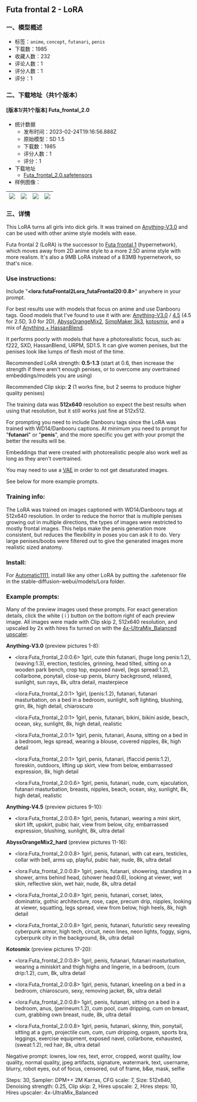 ## Futa frontal 2 - LoRA
### 一、模型概述

- 标签：`anime`, `concept`, `futanari`, `penis`
- 下载数：1985
- 收藏人数：232
- 评论人数：1
- 评分人数：1
- 评分：1

### 二、下载地址（共1个版本）

#### [版本1/共1个版本] Futa_frontal_2.0

- 统计数据
  - 发布时间：2023-02-24T19:16:56.888Z
  - 原始模型：SD 1.5
  - 下载数：1985
  - 评分人数：1
  - 评分：1
- 下载地址
  - [Futa_frontal_2.0.safetensors](https://civitai.com/api/download/models/9625)
- 样例图像：

| <img src="https://image.civitai.com/xG1nkqKTMzGDvpLrqFT7WA/057c4cf9-f610-439e-79b9-df30d350a900/width=450/93015.jpeg" /> | <img src="https://image.civitai.com/xG1nkqKTMzGDvpLrqFT7WA/dcc71281-ae21-4bc9-fd1c-5a090eaafc00/width=450/93034.jpeg" /> | <img src="https://image.civitai.com/xG1nkqKTMzGDvpLrqFT7WA/2d6af00a-0861-4c48-5911-abee22528200/width=450/93033.jpeg" /> | <img src="https://image.civitai.com/xG1nkqKTMzGDvpLrqFT7WA/7f110290-1b12-4396-45c2-78d30f1db300/width=450/93032.jpeg" /> |
| ---- | ---- | ---- | ---- |


### 三、详情
<p>This LoRA turns all girls into dick girls. It was trained on <a target="_blank" rel="ugc" href="https://civitai.com/models/66/anything-v3">Anything-V3.0</a> and can be used with other anime style models with ease.</p><p></p><p>Futa frontal 2 (LoRA) is the successor to <a target="_blank" rel="ugc" href="https://civitai.com/models/4076/futa-frontal-hypernetwork">Futa frontal 1</a> (hypernetwork), which moves away from 2D anime style to a more 2.5D anime style with more realism. It's also a 9MB LoRA instead of a 83MB hypernetwork, so that's nice.</p><p></p><h3>Use instructions:</h3><p>Include "<strong>&lt;lora:futaFrontal2Lora_futaFrontal20:0.8&gt;</strong>" anywhere in your prompt.</p><p>For best results use with models that focus on anime and use Danbooru tags. Good models that I've found to use it with are: <a target="_blank" rel="ugc" href="https://huggingface.co/Linaqruf/anything-v3.0">Anything-V3.0</a> / <a target="_blank" rel="ugc" href="https://huggingface.co/andite/anything-v4.0">4.5</a> (4.5 for 2.5D, 3.0 for 2D), <a target="_blank" rel="ugc" href="https://civitai.com/models/4451/abyssorangemix2-nsfw-hardcore">AbyssOrangeMix2</a>, <a target="_blank" rel="ugc" href="https://huggingface.co/AmethystVera/SimpMaker-3K1/">SimpMaker 3k3</a>, <a target="_blank" rel="ugc" href="https://civitai.com/models/5245/kotosmix">kotosmix</a>, and a mix of <a target="_blank" rel="ugc" href="https://civitai.com/models/1367/hassans-anything">Anything + HassanBlend</a>.</p><p>It performs poorly with models that have a photorealistic focus, such as: f222, SXD, HassanBlend, URPM, SD1.5. It can give women penises, but the penises look like lumps of flesh most of the time.</p><p>Recommended LoRA strength: <strong>0.5-1.3</strong> (start at 0.6, then increase the strength if there aren't enough penises, or to overcome any overtrained embeddings/models you are using)</p><p>Recommended Clip skip: <strong>2</strong> (1 works fine, but 2 seems to produce higher quality penises)</p><p>The training data was <strong>512x640</strong> resolution so expect the best results when using that resolution, but it still works just fine at 512x512.</p><p>For prompting you need to include Danbooru tags since the LoRA was trained with WD14/Danbooru captions. At minimum you need to prompt for "<strong>futanari</strong>" or "<strong>penis</strong>", and the more specific you get with your prompt the better the results will be.</p><p>Embeddings that were created with photorealistic people also work well as long as they aren't overtrained.</p><p>You may need to use a <a target="_blank" rel="ugc" href="https://huggingface.co/stabilityai/sd-vae-ft-mse-original/tree/main">VAE</a> in order to not get desaturated images.</p><p>See below for more example prompts.</p><p></p><h3>Training info:</h3><p>The LoRA was trained on images captioned with WD14/Danbooru tags at 512x640 resolution. In order to reduce the horror that is multiple penises growing out in multiple directions, the types of images were restricted to mostly frontal images. This helps make the penis generation more consistent, but reduces the flexibility in poses you can ask it to do. Very large penises/boobs were filtered out to give the generated images more realistic sized anatomy.</p><p></p><h3>Install:</h3><p>For <a target="_blank" rel="ugc" href="https://github.com/AUTOMATIC1111/stable-diffusion-webui">Automatic1111</a>, install like any other LoRA by putting the .safetensor file in the stable-diffusion-webui/models/Lora folder.</p><p></p><h3>Example prompts:</h3><p>Many of the preview images used these prompts. For exact generation details, click the white ( i ) button on the bottom right of each preview image. All images were made with Clip skip 2, 512x640 resolution, and upscaled by 2x with hires fix turned on with the <a target="_blank" rel="ugc" href="https://mega.nz/folder/3Jo2AAAa#4CGEwUM0dKu3kkaJa-qUIA">4x-UltraMix_Balanced</a> <a target="_blank" rel="ugc" href="https://upscale.wiki/wiki/Model_Database">upscaler</a>.</p><p></p><p><strong>Anything-V3.0</strong> (preview pictures 1-8):</p><ul><li><p>&lt;lora:Futa_frontal_2.0:0.6&gt; 1girl, cute thin futanari, (huge long penis:1.2), (waving:1.3), erection, testicles, grinning, head tilted, sitting on a wooden park bench, crop top, exposed navel, (legs spread:1.2), collarbone, ponytail, close-up penis, blurry background, relaxed, sunlight, sun rays, 8k, ultra detail, masterpiece</p><p>&lt;lora:Futa_frontal_2.0:1&gt; 1girl, (penis:1.2), futanari, futanari masturbation, on a bed in a bedroom, sunlight, soft lighting, blushing, grin, 8k, high detail, chiaroscuro</p><p>&lt;lora:Futa_frontal_2.0:1&gt; 1girl, penis, futanari, bikini, bikini aside, beach, ocean, sky, sunlight, 8k, high detail, realistic</p><p>&lt;lora:Futa_frontal_2.0:1&gt; 1girl, penis, futanari, Asuna, sitting on a bed in a bedroom, legs spread, wearing a blouse, covered nipples, 8k, high detail</p><p>&lt;lora:Futa_frontal_2.0:1&gt; 1girl, penis, futanari, (flaccid penis:1.2), foreskin, outdoors, lifting up skirt, view from below, embarrassed expression, 8k, high detail</p><p>&lt;lora:Futa_frontal_2.0:0.6&gt; 1girl, penis, futanari, nude, cum, ejaculation, futanari masturbation, breasts, nipples, beach, ocean, sky, sunlight, 8k, high detail, realistic</p></li></ul><p><strong>Anything-V4.5</strong> (preview pictures 9-10):</p><ul><li><p>&lt;lora:Futa_frontal_2.0:0.8&gt; 1girl, penis, futanari, wearing a mini skirt, skirt lift, upskirt, pubic hair, view from below, city, embarrassed expression, blushing, sunlight, 8k, ultra detail</p></li></ul><p><strong>AbyssOrangeMix2_hard</strong> (preview pictures 11-16):</p><ul><li><p>&lt;lora:Futa_frontal_2.0:0.8&gt; 1girl, penis, futanari, with cat ears, testicles, collar with bell, arms up, playful, pubic hair, nude, 8k, ultra detail</p></li><li><p>&lt;lora:Futa_frontal_2.0:0.8&gt; 1girl, penis, futanari, showering, standing in a shower, arms behind head, (shower head:0.6), looking at viewer, wet skin, reflective skin, wet hair, nude, 8k, ultra detail</p></li><li><p>&lt;lora:Futa_frontal_2.0:0.8&gt; 1girl, penis, futanari, corset, latex, dominatrix, gothic architecture, rose, cape, precum drip, nipples, looking at viewer, squatting, legs spread, view from below, high heels, 8k, high detail</p></li><li><p>&lt;lora:Futa_frontal_2.0:0.8&gt; 1girl, penis, futanari, futuristic sexy revealing cyberpunk armor, high tech, circuit, neon lines, neon lights, foggy, signs, cyberpunk city in the background, 8k, ultra detail</p></li></ul><p><strong>Kotosmix</strong> (preview pictures 17-20):</p><ul><li><p>&lt;lora:Futa_frontal_2.0:0.8&gt; 1girl, penis, futanari, futanari masturbation, wearing a miniskirt and thigh highs and lingerie, in a bedroom, (cum drip:1.2), cum, 8k, ultra detail</p></li><li><p>&lt;lora:Futa_frontal_2.0:0.8&gt; 1girl, penis, futanari, kneeling on a bed in a bedroom, chiaroscuro, sexy, removing jacket, 8k, ultra detail</p></li><li><p>&lt;lora:Futa_frontal_2.0:0.8&gt; 1girl, penis, futanari, sitting on a bed in a bedroom, anus, (perineum:1.2), cum pool, cum dripping, cum on breast, cum, grabbing own breast, nude, 8k, ultra detail</p></li><li><p>&lt;lora:Futa_frontal_2.0:0.8&gt; 1girl, penis, futanari, skinny, thin, ponytail, sitting at a gym, projectile cum, cum, cum dripping, orgasm, sports bra, leggings, exercise equipment, exposed navel, collarbone, exhausted, (sweat:1.2), red hair, 8k, ultra detail</p></li></ul><p>Negative prompt: lowres, low res, text, error, cropped, worst quality, low quality, normal quality, jpeg artifacts, signature, watermark, text, username, blurry, robot eyes, out of focus, censored, out of frame, b&amp;w, mask, selfie</p><p>Steps: 30, Sampler: DPM++ 2M Karras, CFG scale: 7, Size: 512x640, Denoising strength: 0.25, Clip skip: 2, Hires upscale: 2, Hires steps: 10, Hires upscaler: 4x-UltraMix_Balanced</p>